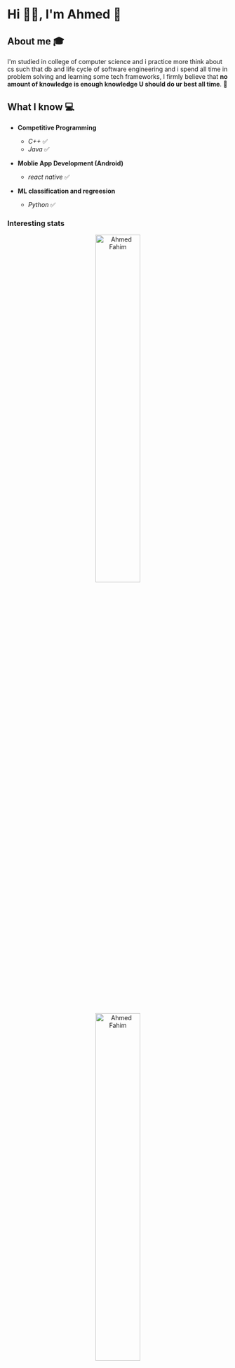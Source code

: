 # Hi 👋🏽, I'm Ahmed 👋


## About me :mortar_board:
I'm studied in college of computer science and i practice more think about cs such that db and life cycle of software engineering and i spend all time in problem solving and learning some tech frameworks, I firmly believe that **no amount of knowledge is enough knowledge U should do ur best all time**. 🧠

## What I know :computer:
- **Competitive Programming**
  - *C++* :white_check_mark:
  - *Java* :white_check_mark:
 
- **Moblie App Development (Android)**
   - *react native* :white_check_mark:
-  **ML classification and regreesion**
   - *Python* :white_check_mark:

	

### Interesting stats

<p align="center">
<img width="45%" height="45%" src="https://github-readme-stats.vercel.app/api/top-langs/?username=A7med31fimo&layout=compact&theme=radical" alt="Ahmed Fahim" />
</p>

<p align="center">
<img width="45%" height="45%" src="https://github-readme-stats.vercel.app/api?username=A7med31fimo&show_icons=true&theme=radical" alt="Ahmed Fahim" />
</p>
<p align="center">
<img width="45%" height="45%" src="https://github-readme-streak-stats.herokuapp.com/?user=A7med31fimo&theme=radical" alt="Ahmed Fahim" />
</p>

## Reach me 
[![Linkedin](https://img.shields.io/badge/-Ahmed%20Fahim-blue?style=flat-square&logo=linkedin&logoColor=white&link=[https://www.linkedin.com/in/ahmed-hussien1/](https://www.linkedin.com/in/a7med-fahim-685556214/))](https://www.linkedin.com/in/a7med-fahim-685556214/)
[![Mail](https://img.shields.io/badge/-ahmedfahim5435644@gmail.com-gray?style=flat-square&logo=gmail&logoColor=red&link=ahmedfahim5435644@gmail.com
)](mailto:ahmedfahim5435644@gmail.com
)

